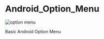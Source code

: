 # Android_Option_Menu

![option menu](https://user-images.githubusercontent.com/15268903/45589633-eb3a8700-b94a-11e8-9e67-bb60a695b894.gif)


Basic Android Option Menu
